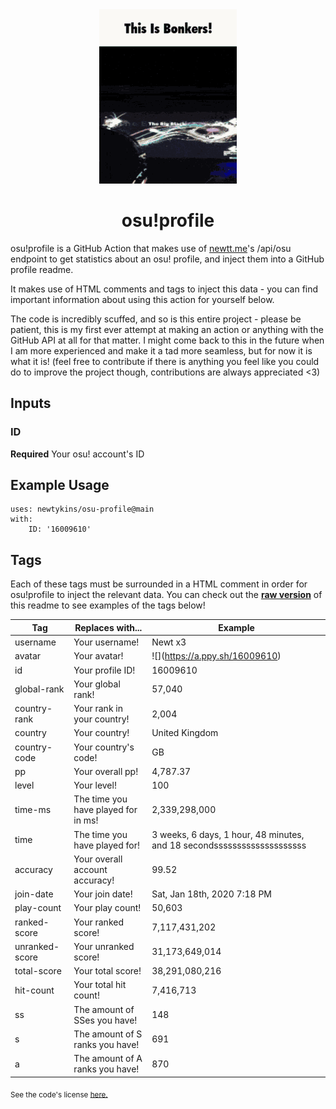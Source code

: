 <div align="center">
    <img src="readme.gif">
    <h1>osu!profile</h1>
</div>

osu!profile is a GitHub Action that makes use of [newtt.me](https://newtt.me/)'s /api/osu endpoint to get statistics about an osu! profile, and inject them into a GitHub profile readme.

It makes use of HTML comments and tags to inject this data - you can find important information about using this action for yourself below.

The code is incredibly scuffed, and so is this entire project - please be patient, this is my first ever attempt at making an action or anything with the GitHub API at all for that matter. I might come back to this in the future when I am more experienced and make it a tad more seamless, but for now it is what it is! (feel free to contribute if there is anything you feel like you could do to improve the project though, contributions are always appreciated <3)

## Inputs

### ID

**Required** Your osu! account's ID

## Example Usage

```
uses: newtykins/osu-profile@main
with:
	ID: '16009610'
```

## Tags

Each of these tags must be surrounded in a HTML comment in order for osu!profile to inject the relevant data. You can check out the [**raw version**](https://raw.githubusercontent.com/newtykins/osu-profile/main/readme.md) of this readme to see examples of the tags below!

| Tag            | Replaces with...                    | Example                                                                     |
| -------------- | ----------------------------------- | --------------------------------------------------------------------------- |
| username       | Your username!                      | <!--osu-username-->Newt x3<!--osu-username-->                               |
| avatar         | Your avatar!                        | ![](<!--osu-avatar-->https://a.ppy.sh/16009610<!--osu-avatar-->)                                     |
| id             | Your profile ID!                    | <!--osu-id-->16009610<!--osu-id-->                                          |
| global-rank    | Your global rank!                   | <!--osu-global-rank-->57,040<!--osu-global-rank-->                         |
| country-rank   | Your rank in your country!          | <!--osu-country-rank-->2,004<!--osu-country-rank-->                        |
| country        | Your country!                       | <!--osu-country-->United Kingdom<!--osu-country-->                          |
| country-code   | Your country's code!                | <!--osu-country-code-->GB<!--osu-country-code-->                            |
| pp             | Your overall pp!                    | <!--osu-pp-->4,787.37<!--osu-pp-->                                              |
| level          | Your level!                         | <!--osu-level-->100<!--osu-level-->                                         |
| time-ms        | The time you have played for in ms! | <!--osu-time-ms-->2,339,298,000<!--osu-time-ms-->                                        |
| time           | The time you have played for!       | <!--osu-time-->3 weeks, 6 days, 1 hour, 48 minutes, and 18 secondssssssssssssssssssss<!--osu-time--> |
| accuracy       | Your overall account accuracy!      | <!--osu-accuracy-->99.52<!--osu-accuracy-->                                 |
| join-date      | Your join date!                     | <!--osu-join-date-->Sat, Jan 18th, 2020 7:18 PM<!--osu-join-date-->         |
| play-count     | Your play count!                    | <!--osu-play-count-->50,603<!--osu-play-count-->                            |
| ranked-score   | Your ranked score!                  | <!--osu-ranked-score-->7,117,431,202<!--osu-ranked-score-->                 |
| unranked-score | Your unranked score!                | <!--osu-unranked-score-->31,173,649,014<!--osu-unranked-score-->                          |
| total-score    | Your total score!                   | <!--osu-total-score-->38,291,080,216<!--osu-total-score-->                  |
| hit-count      | Your total hit count!               | <!--osu-hit-count-->7,416,713<!--osu-hit-count-->                                    |
| ss             | The amount of SSes you have!        | <!--osu-ss-->148<!--osu-ss-->                                               |
| s              | The amount of S ranks you have!     | <!--osu-s-->691<!--osu-s-->                                                 |
| a              | The amount of A ranks you have!     | <!--osu-a-->870<!--osu-a-->                                                 |

<sub>See the code's license <a href="license.md">here.</sub>
